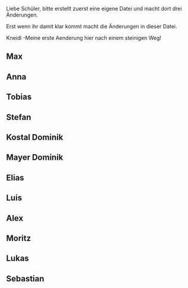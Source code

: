 Liebe Schüler, 
bitte erstellt zuerst eine eigene Datei und macht dort drei Änderungen. 

Erst wenn ihr damit klar kommt macht die Änderungen in dieser Datei. 


Kneidl
-Meine erste Aenderung hier nach einem steinigen Weg!

Max
-

Anna
-

Tobias
-

Stefan 
-

Kostal Dominik
-

Mayer Dominik
-

Elias
-

Luis
-

Alex
-

Moritz
-

Lukas
-

Sebastian
-

